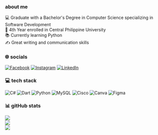 ### about me
💻 Graduate with a Bachelor's Degree in Computer Science specializing in Software Development<br>🏫 4th Year enrolled in Central Philippine University<br>📚 Currently learning Python<br>✍️ Great writing and communication skills


### 🌐 socials
[![Facebook](https://img.shields.io/badge/Facebook-%231877F2.svg?logo=Facebook&logoColor=white)](https://www.facebook.com/cj.ruiz.583) [![Instagram](https://img.shields.io/badge/Instagram-%23E4405F.svg?logo=Instagram&logoColor=white)](https://instagram.com/jxkrz.u) [![LinkedIn](https://img.shields.io/badge/LinkedIn-%230077B5.svg?logo=linkedin&logoColor=white)](https://linkedin.com/in/christian-jake-ruiz) 

### 💻 tech stack
![C#](https://img.shields.io/badge/c%23-%23239120.svg?style=for-the-badge&logo=csharp&logoColor=white) ![Dart](https://img.shields.io/badge/dart-%230175C2.svg?style=for-the-badge&logo=dart&logoColor=white) ![Python](https://img.shields.io/badge/python-3670A0?style=for-the-badge&logo=python&logoColor=ffdd54) ![MySQL](https://img.shields.io/badge/mysql-4479A1.svg?style=for-the-badge&logo=mysql&logoColor=white) ![Cisco](https://img.shields.io/badge/cisco-%23049fd9.svg?style=for-the-badge&logo=cisco&logoColor=black) ![Canva](https://img.shields.io/badge/Canva-%2300C4CC.svg?style=for-the-badge&logo=Canva&logoColor=white) ![Figma](https://img.shields.io/badge/figma-%23F24E1E.svg?style=for-the-badge&logo=figma&logoColor=white)
### 📊 gitHub stats
![](https://github-readme-stats.vercel.app/api?username=lvrjeno&theme=dark&hide_border=false&include_all_commits=false&count_private=false)<br/>
![](https://github-readme-streak-stats.herokuapp.com/?user=lvrjeno&theme=dark&hide_border=false)<br/>
![](https://github-readme-stats.vercel.app/api/top-langs/?username=lvrjeno&theme=dark&hide_border=false&include_all_commits=false&count_private=false&layout=compact)

<!-- Proudly created with GPRM ( https://gprm.itsvg.in ) -->
